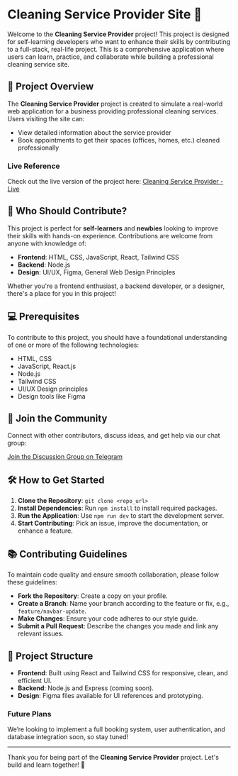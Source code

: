 # Cleaning Service Provider Site 🌟

Welcome to the **Cleaning Service Provider** project! This project is designed for self-learning developers who want to enhance their skills by contributing to a full-stack, real-life project. This is a comprehensive application where users can learn, practice, and collaborate while building a professional cleaning service site.

## 🚀 Project Overview

The **Cleaning Service Provider** project is created to simulate a real-world web application for a business providing professional cleaning services. Users visiting the site can:
- View detailed information about the service provider
- Book appointments to get their spaces (offices, homes, etc.) cleaned professionally

### Live Reference

Check out the live version of the project here:
[Cleaning Service Provider - Live](https://cleaning-service-theta.vercel.app/index.html)

## 🌱 Who Should Contribute?

This project is perfect for **self-learners** and **newbies** looking to improve their skills with hands-on experience. Contributions are welcome from anyone with knowledge of:

- **Frontend**: HTML, CSS, JavaScript, React, Tailwind CSS
- **Backend**: Node.js
- **Design**: UI/UX, Figma, General Web Design Principles

Whether you're a frontend enthusiast, a backend developer, or a designer, there's a place for you in this project!

## 💻 Prerequisites

To contribute to this project, you should have a foundational understanding of one or more of the following technologies:

- HTML, CSS
- JavaScript, React.js
- Node.js
- Tailwind CSS
- UI/UX Design principles
- Design tools like Figma

## 🔗 Join the Community

Connect with other contributors, discuss ideas, and get help via our chat group:

[Join the Discussion Group on Telegram](https://t.me/+cuZVem7jYtxlNDY1)

## 🛠️ How to Get Started

1. **Clone the Repository**: `git clone <repo_url>`
2. **Install Dependencies**: Run `npm install` to install required packages.
3. **Run the Application**: Use `npm run dev` to start the development server.
4. **Start Contributing**: Pick an issue, improve the documentation, or enhance a feature.

## 📚 Contributing Guidelines

To maintain code quality and ensure smooth collaboration, please follow these guidelines:
- **Fork the Repository**: Create a copy on your profile.
- **Create a Branch**: Name your branch according to the feature or fix, e.g., `feature/navbar-update`.
- **Make Changes**: Ensure your code adheres to our style guide.
- **Submit a Pull Request**: Describe the changes you made and link any relevant issues.

## 📂 Project Structure

- **Frontend**: Built using React and Tailwind CSS for responsive, clean, and efficient UI.
- **Backend**: Node.js and Express (coming soon).
- **Design**: Figma files available for UI references and prototyping.

### Future Plans

We’re looking to implement a full booking system, user authentication, and database integration soon, so stay tuned!

---

Thank you for being part of the **Cleaning Service Provider** project. Let's build and learn together! 🎉

